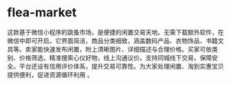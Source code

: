 # flea-market
这款基于微信小程序的跳蚤市场，是便捷的闲置交易天地。无需下载额外软件，在微信中即可开启。它界面简洁，商品分类细致，涵盖数码产品、衣物饰品、书籍文具等。卖家能快速发布闲置，附上清晰图片、详细描述与合理价格。买家可依类别、价格筛选，精准搜索心仪好物，线上沟通议价。支持同城线下交易，保障安全。平台还设有信用评价体系，提升交易可靠性。为大家处理闲置、淘到实惠宝贝提供便利，促进资源循环利用 。 
